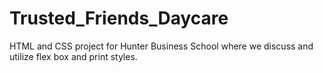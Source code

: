 # Trusted_Friends_Daycare
HTML and CSS project for Hunter Business School where we discuss and utilize flex box and print styles.
